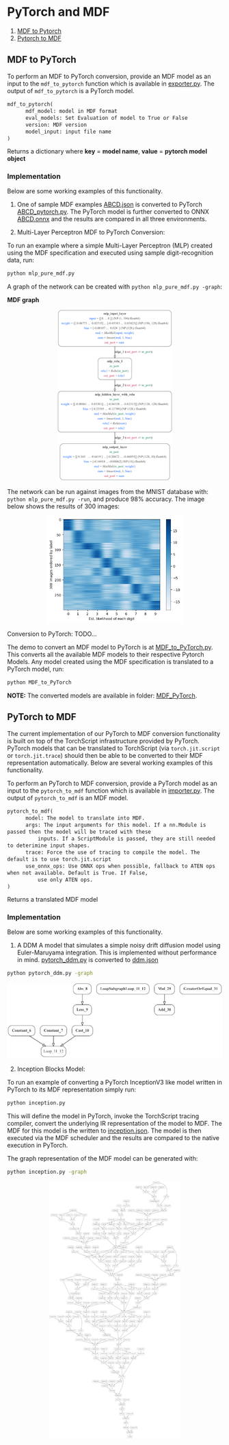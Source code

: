 # PyTorch and MDF

1. [MDF to Pytorch](#MDF-to-PyTorch)
2. [Pytorch to MDF](#PyTorch-to-MDF)

## MDF to PyTorch

To perform an MDF to PyTorch conversion, provide an MDF model as an input to the `mdf_to_pytorch` function
which is available in [exporter.py](/src/modeci_mdf/interfaces/pytorch/exporter.py). The output of `mdf_to_pytorch` is a PyTorch model.

```
mdf_to_pytorch(
      mdf_model: model in MDF format
      eval_models: Set Evaluation of model to True or False
      version: MDF version
      model_input: input file name
)
```
Returns a dictionary where **key** = **model name**, **value** = **pytorch model object**

### Implementation

Below are some working examples of this functionality.

1. One of sample MDF examples [ABCD.json](../MDF/ABCD.json) is converted to PyTorch [ABCD_pytorch.py](MDF_PyTorch/ABCD_pytorch.py).
The PyTorch model is further converted to ONNX [ABCD.onnx](MDF_PyTorch/ABCD.onnx) and the results are compared in all three environments.

2. Multi-Layer Perceptron MDF to PyTorch Conversion:

  To run an example where a simple Multi-Layer Perceptron (MLP) created using the MDF specification and executed using sample digit-recognition data, run:

  ```bash
  python mlp_pure_mdf.py
  ```

  A graph of the network can be created with `python mlp_pure_mdf.py -graph`:

  **MDF graph**
  <p align="center"><img src="mlp_pure_mdf.png" alt="mlp_pure_mdf.png" height="400"></p>

  The network can be run against images from the MNIST database with: `python mlp_pure_mdf.py -run`, and produce 98% accuracy. The image below shows the results of 300 images:

  <p align="center"><img src="mlp_pure_mdf.results.png" alt="mlp_pure_mdf.results.png" height="250"></p>

  Conversion to PyTorch: TODO...

The demo to convert an MDF model to PyTorch is at [MDF_to_PyTorch.py](/examples/PyTorch/MDF_PyTorch/MDF_to_PyTorch.py). This converts all the available MDF models to their respective Pytorch Models.
Any model created using the MDF specification is translated to a PyTorch model, run:

```bash
python MDF_to_PyTorch
```

**NOTE:** The converted models are available in folder: [MDF_PyTorch](/examples/PyTorch/MDF_PyTorch).


## PyTorch to MDF

The current implementation of our PyTorch to MDF conversion functionality is built
on top of the TorchScript infrastructure provided by PyTorch. PyTorch models that
can be translated to TorchScript (via `torch.jit.script` or `torch.jit.trace`) should
then be able to be converted to their MDF representation automatically. Below are
several working examples of this functionality.

To perform an PyTorch to MDF conversion, provide a PyTorch model as an input to the `pytorch_to_mdf` function
which is available in [importer.py](/src/modeci_mdf/interfaces/pytorch/importer.py). The output of `pytorch_to_mdf` is an MDF model.

```
pytorch_to_mdf(
      model: The model to translate into MDF.
      args: The input arguments for this model. If a nn.Module is passed then the model will be traced with these
          inputs. If a ScriptModule is passed, they are still needed to deterimine input shapes.
      trace: Force the use of tracing to compile the model. The default is to use torch.jit.script
      use_onnx_ops: Use ONNX ops when possible, fallback to ATEN ops when not available. Default is True. If False,
          use only ATEN ops.
)
```
Returns a translated MDF model

### Implementation

Below are some working examples of this functionality.

1. A DDM A model that simulates a simple noisy drift diffusion model using Euler-Maruyama integration. This is implemented without performance in mind. [pytorch_ddm.py](pytorch_ddm.py) is converted to [ddm.json](ddm.json)
```bash
python pytorch_ddm.py -graph
```

<p align="center"><img alt="DDM mdf" src="ddm.png"/></p>


2. Inception Blocks Model:

  To run an example of converting a PyTorch InceptionV3 like model written in PyTorch
  to its MDF representation simply run:

  ```bash
  python inception.py
  ```

  This will define the model in PyTorch, invoke the TorchScript tracing compiler,
  convert the underlying IR representation of the model to MDF. The MDF for this
  model is the written to [inception.json](inception.json). The model is then executed
  via the MDF scheduler and the results are compared to the native execution in PyTorch.

  The graph representation of the MDF model can be generated with:

  ```bash
  python inception.py -graph
  ```

  <p align="center"><img alt="Inception MDF" height="600" src="inception.png"/></p>
